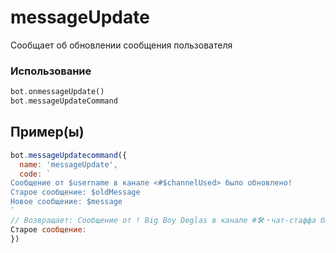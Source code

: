 # messageUpdate
Сообщает об обновлении сообщения пользователя 
### Использование
```php
bot.onmessageUpdate()
bot.messageUpdateCommand
```
## Пример(ы)

```javascript
bot.messageUpdatecommand({
  name: 'messageUpdate',
  code: `
Сообщение от $username в канале <#$channelUsed> было обновлено!
Старое сообщение: $oldMessage
Новое сообщение: $message
`
// Возвращает: Сообщение от ! Big Boy Deglas в канале #🛠・чат-стаффа было обновлено!
Старое сообщение: 
})
```
